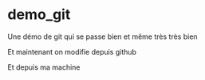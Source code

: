 # demo_git
Une démo de git qui se passe bien et même très très bien

Et maintenant on modifie depuis github

Et depuis ma machine
